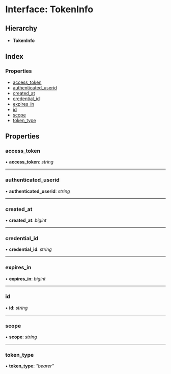 # Interface: TokenInfo

## Hierarchy

- **TokenInfo**

## Index

### Properties

- [access_token](tokeninfo.md#access_token)
- [authenticated_userid](tokeninfo.md#authenticated_userid)
- [created_at](tokeninfo.md#created_at)
- [credential_id](tokeninfo.md#credential_id)
- [expires_in](tokeninfo.md#expires_in)
- [id](tokeninfo.md#id)
- [scope](tokeninfo.md#scope)
- [token_type](tokeninfo.md#token_type)

## Properties

### <a id="access_token" name="access_token"></a> access_token

• **access_token**: _string_

---

### <a id="authenticated_userid" name="authenticated_userid"></a> authenticated_userid

• **authenticated_userid**: _string_

---

### <a id="created_at" name="created_at"></a> created_at

• **created_at**: _bigint_

---

### <a id="credential_id" name="credential_id"></a> credential_id

• **credential_id**: _string_

---

### <a id="expires_in" name="expires_in"></a> expires_in

• **expires_in**: _bigint_

---

### <a id="id" name="id"></a> id

• **id**: _string_

---

### <a id="scope" name="scope"></a> scope

• **scope**: _string_

---

### <a id="token_type" name="token_type"></a> token_type

• **token_type**: _"bearer"_

